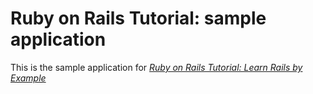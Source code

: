 # Ruby on Rails Tutorial: sample application

This is the sample application for
[*Ruby on Rails Tutorial: Learn Rails by Example*](http://railstutorial.org/)
